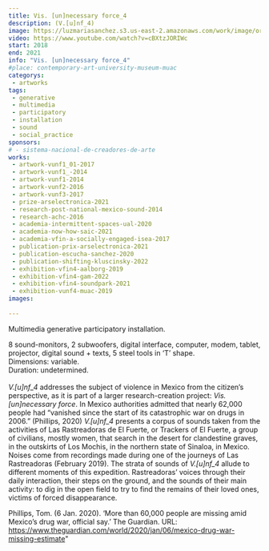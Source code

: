 ```yaml
---
title: Vis. [un]necessary force_4
description: (V.[u]nf_4)
image: https://luzmariasanchez.s3.us-east-2.amazonaws.com/work/image/original/V.[u]nf_4_Muac_Documentation_02.JPG
video: https://www.youtube.com/watch?v=cBXtzJORIWc
start: 2018
end: 2021
info: "Vis. [un]necessary force_4"
#place: contemporary-art-university-museum-muac
categorys:
 - artworks
tags:
 - generative
 - multimedia
 - participatory
 - installation
 - sound
 - social_practice
sponsors:
# - sistema-nacional-de-creadores-de-arte
works:
 - artwork-vunf1_01-2017
 - artwork-vunf1_-2014
 - artwork-vunf1-2014
 - artwork-vunf2-2016
 - artwork-vunf3-2017
 - prize-arselectronica-2021
 - research-post-national-mexico-sound-2014
 - research-achc-2016
 - academia-intermittent-spaces-ual-2020
 - academia-now-how-saic-2021
 - academia-vfin-a-socially-engaged-isea-2017
 - publication-prix-arselectronica-2021
 - publication-escucha-sanchez-2020
 - publication-shifting-kluscinsky-2022
 - exhibition-vfin4-aalborg-2019
 - exhibition-vfin4-gam-2022
 - exhibition-vfin4-soundpark-2021
 - exhibition-vunf4-muac-2019
images: 
  
---
```


Multimedia generative participatory installation. 

8 sound-monitors, 2 subwoofers, digital interface, computer, modem, tablet, projector, digital sound + texts, 5 steel tools in ‘T’ shape. \
Dimensions: variable.\
Duration: undetermined.\
\
*V.[u]nf_4* addresses the subject of violence in Mexico from the citizen’s perspective<!--more-->, as it is part of a larger research-creation project: *Vis. [un]necessary force*. In Mexico authorities admitted that nearly 62,000 people had “vanished since the start of its catastrophic war on drugs in 2006.” (Phillips, 2020) *V.[u]nf_4* presents a corpus of sounds taken from the activities of Las Rastreadoras de El Fuerte, or Trackers of El Fuerte, a group of civilians, mostly women, that search in the desert for clandestine graves, in the outskirts of Los Mochis, in the northern state of Sinaloa, in Mexico. Noises come from recordings made during one of the journeys of Las Rastreadoras (February 2019). The strata of sounds of *V.[u]nf_4* allude to different moments of this expedition. Rastreadoras’ voices through their daily interaction, their steps on the ground, and the sounds of their main activity: to dig in the open field to try to find the remains of their loved ones, victims of forced disappearance.

Phillips, Tom. (6 Jan. 2020). ‘More than 60,000 people are missing amid Mexico’s drug war, official say.’ The Guardian. URL: https://www.theguardian.com/world/2020/jan/06/mexico-drug-war-missing-estimate"
